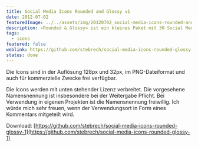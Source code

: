 ```yaml
---
title: Social Media Icons Rounded and Glossy v1
date: 2012-07-02
featuredImage: ../../assets/img/20120702_social-media-icons-rounded-and-glossy-v1.jpg
description: «Rounded & Glossy» ist ein kleines Paket mit 30 Social Media Icons. Die Icons haben eine abgerundete Form mit einem Glanzeffekt.
tags:
  - icons
featured: false
weblink: https://github.com/stebrech/social-media-icons-rounded-glossy-1
status: done
---
```

Die Icons sind in der Auflösung 128px und 32px, im PNG-Dateiformat und auch für kommerzielle Zwecke frei verfügbar.

Die Icons werden mit unten stehender Lizenz verbreitet. Die vorgesehene Namensnennung ist insbesondere bei der Weitergabe Pflicht. Bei Verwendung in eigenen Projekten ist die Namensnennung freiwillig. Ich würde mich sehr freuen, wenn der Verwendungsort in Form eines Kommentars mitgeteilt wird.

Download: [https://github.com/stebrech/social-media-icons-rounded-glossy-1](https://github.com/stebrech/social-media-icons-rounded-glossy-1)
